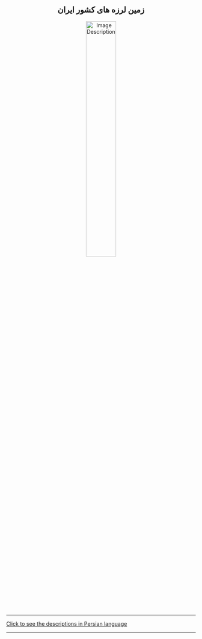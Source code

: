 <div align="center">

## زمین لرزه های کشور ایران

<img src="https://images.khabaronline.ir/images/2016/3/16-3-25-1345132028858.jpg" alt="Image Description" width="40%">

</div>
<hr>

[Click to see the descriptions in Persian language](EnglishIranSeismoFinder.md)
<hr>


